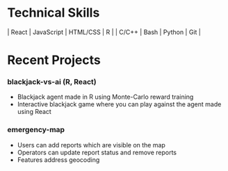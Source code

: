 # Technical Skills
| React | JavaScript | HTML/CSS | R   |
| C/C++ | Bash       | Python   | Git |

# Recent Projects
### blackjack-vs-ai (R, React)
- Blackjack agent made in R using Monte-Carlo reward training
- Interactive blackjack game where you can play against the agent made using React

### emergency-map
- Users can add reports which are visible on the map
- Operators can update report status and remove reports
- Features address geocoding